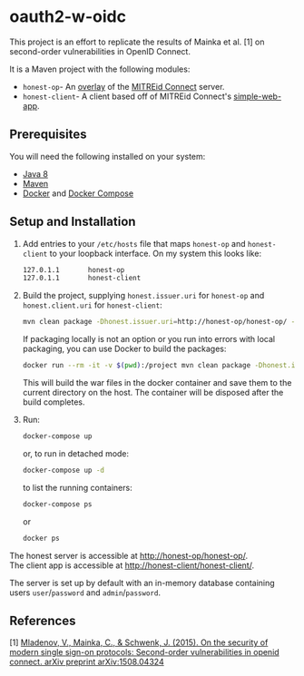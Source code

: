 # oauth2-w-oidc

This project is an effort to replicate the results of Mainka et al. [1] on second-order vulnerabilities in OpenID Connect.

It is a Maven project with the following modules:

- ```honest-op```- An [overlay](https://github.com/mitreid-connect/OpenID-Connect-Java-Spring-Server/wiki/Maven-Overlay-Project-How-To) of the [MITREid Connect](https://github.com/mitreid-connect/OpenID-Connect-Java-Spring-Server) server.
- ```honest-client```- A client based off of MITREid Connect's [simple-web-app](https://github.com/mitreid-connect/simple-web-app).

## Prerequisites

You will need the following installed on your system:

- [Java 8](http://www.oracle.com/technetwork/java/javase/downloads/jdk8-downloads-2133151.html)
- [Maven](https://maven.apache.org/)
- [Docker](https://www.docker.com/) and [Docker Compose](https://docs.docker.com/compose/)

## Setup and Installation

1. Add entries to your ```/etc/hosts``` file that maps ```honest-op``` and ```honest-client``` to your loopback interface. On my system this looks like:

    ```bash
    127.0.1.1       honest-op  
    127.0.1.1       honest-client
    ```

2. Build the project, supplying ```honest.issuer.uri``` for ```honest-op``` and ```honest.client.uri``` for ```honest-client```:

    ```bash
    mvn clean package -Dhonest.issuer.uri=http://honest-op/honest-op/ -Dhonest.client.uri=http://honest-client/honest-client/
    ```

    If packaging locally is not an option or you run into errors with local packaging, you can use Docker to build the packages:

    ```bash
    docker run --rm -it -v $(pwd):/project mvn clean package -Dhonest.issuer.uri=http://honest-op/honest-op/ -Dhonest.client.uri=http://honest-client/honest-client/
    ```

    This will build the war files in the docker container and save them to the current directory on the host. The container will be disposed after the build completes.

2. Run:

    ```bash
    docker-compose up
    ```
    or, to run in detached mode:

    ```bash
    docker-compose up -d
    ```
    to list the running containers:
    ```bash
    docker-compose ps
    ```
    or

    ```bash
    docker ps
    ```

The honest server is accessible at [http://honest-op/honest-op/](http://honest-op/honest-op/).  
The client app is accessible at [http://honest-client/honest-client/](http://honest-client/honest-client/).

The server is set up by default with an in-memory database containing users `user`/`password` and `admin`/`password`.

## References

\[1\] [Mladenov, V., Mainka, C., & Schwenk, J. (2015). On the security of modern single sign-on protocols: Second-order vulnerabilities in openid connect. arXiv preprint arXiv:1508.04324](https://arxiv.org/pdf/1508.04324.pdf)
